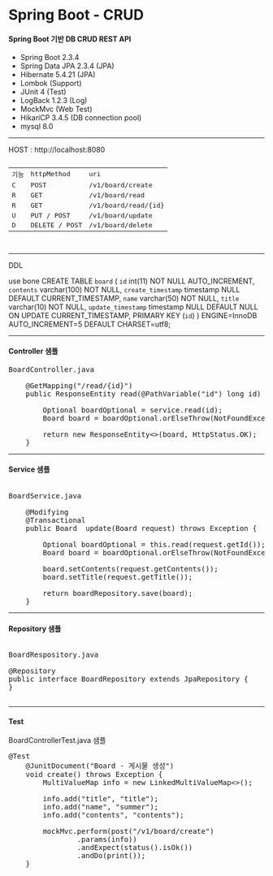 # Spring Boot - CRUD

#### Spring Boot 기반 DB CRUD REST API

- Spring Boot 2.3.4
- Spring Data JPA 2.3.4 (JPA)
- Hibernate 5.4.21 (JPA)
- Lombok (Support)
- JUnit 4 (Test)
- LogBack 1.2.3 (Log)
- MockMvc (Web Test)
- HikariCP 3.4.5 (DB connection pool)
- mysql 8.0

-------
HOST : http://localhost:8080

<pre>
<table>
<tr><td>기능</td><td>httpMethod</td><td>uri</td></tr>
<tr><td>C</td><td>POST</td><td>/v1/board/create</td></tr>
<tr><td>R</td><td>GET</td><td>/v1/board/read</td></tr>
<tr><td>R</td><td>GET</td><td>/v1/board/read/{id}</td></tr>
<tr><td>U</td><td>PUT / POST</td><td>/v1/board/update</td></tr>
<tr><td>D</td><td>DELETE / POST</td><td>/v1/board/delete</td></tr>
</table>
</pre>
 

-------
DDL

use bone
CREATE TABLE `board` (
  `id` int(11) NOT NULL AUTO_INCREMENT,
  `contents` varchar(100) NOT NULL,
  `create_timestamp` timestamp NULL DEFAULT CURRENT_TIMESTAMP,
  `name` varchar(50) NOT NULL,
  `title` varchar(10) NOT NULL,
  `update_timestamp` timestamp NULL DEFAULT NULL ON UPDATE CURRENT_TIMESTAMP,
  PRIMARY KEY (`id`)
) ENGINE=InnoDB AUTO_INCREMENT=5 DEFAULT CHARSET=utf8;


-------

#### Controller 샘플
<pre>
BoardController.java

    @GetMapping("/read/{id}")
    public ResponseEntity<Board> read(@PathVariable("id") long id) throws Exception {

        Optional<Board> boardOptional = service.read(id);
        Board board = boardOptional.orElseThrow(NotFoundException::new);

        return new ResponseEntity<>(board, HttpStatus.OK);
    }
</pre>

-------

#### Service 샘플
<pre>

BoardService.java
    
    @Modifying
    @Transactional
    public Board  update(Board request) throws Exception {

        Optional<Board> boardOptional = this.read(request.getId());
        Board board = boardOptional.orElseThrow(NotFoundException::new);

        board.setContents(request.getContents());
        board.setTitle(request.getTitle());

        return boardRepository.save(board);
    }
</pre>

-------

#### Repository 샘플
<pre>

BoardRespository.java

@Repository
public interface BoardRepository extends JpaRepository<Board, Long> {
}

</pre>

-------

#### Test
BoardControllerTest.java 샘플

<pre>
@Test
    @JunitDocument("Board - 게시물 생성")
    void create() throws Exception {
        MultiValueMap<String, String> info = new LinkedMultiValueMap<>();

        info.add("title", "title");
        info.add("name", "summer");
        info.add("contents", "contents");

        mockMvc.perform(post("/v1/board/create")
                .params(info))
                .andExpect(status().isOk())
                .andDo(print());
    }
</pre>

